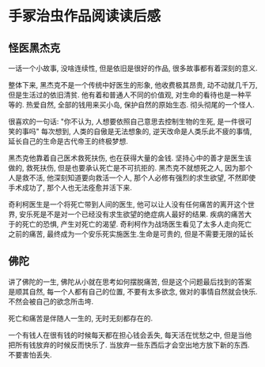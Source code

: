 # 手冢治虫作品阅读读后感

## 怪医黑杰克
一话一个小故事, 没啥连续性, 但是依旧是很好的作品, 很多故事都有着深刻的意义. 

整体下来, 黑杰克不是一个传统中好医生的形象, 他收费极其昂贵, 动不动就几千万, 但是生活过的依旧清贫. 他有着和普通人不同的价值观, 对生命的看待也是一种平等的. 热爱自然, 全部的钱用来买小岛, 保护自然的原始生态. 彻头彻尾的一个怪人.

很喜欢的一句话: "你不认为, 人想要依照自己意思去控制生物的生死, 是一件很可笑的事吗" 每次想到, 人类的自傲是无法想象的, 逆天改命是人类乐此不疲的事情, 延长自己的生命是古代帝王的终极梦想. 

黑杰克他靠着自己医术救死扶伤, 也在获得大量的金钱. 坚持心中的善才是医生该做的, 救死扶伤, 但是也要承认死亡是不可抗拒的. 黑杰克不就想死之人, 因为那个人是救不活, 他深刻知道要向救活一个人, 那个人必修有强烈的求生欲望, 不然即使手术成功了, 那个人也无法痊愈并活下来.

奇利柯医生是一个将死亡带到人间的医生, 他可以让人没有任何痛苦的离开这个世界, 安乐死是不是对一个已经没有求生欲望的绝症病人最好的结果. 疾病的痛苦大于的死亡的恐惧, 产生对死亡的渴望. 奇利柯作为战场医生看见了太多人走向死亡之前的痛苦, 最终成为一个安乐死实施医生.生命是可贵的, 但是不需要无限的延长

## 佛陀

讲了佛陀的一生, 佛陀从小就在思考如何摆脱痛苦, 但是这个问题最后找到的答案是顺其自然, 每一个人都有自己的位置, 不要有太多欲念, 做对的事情自然就会快乐. 不然会被自己的欲念所击垮. 

死亡和痛苦是伴随人一生的, 无时无刻都存在的.

一个有钱人在很有钱的时候每天都在担心钱会丢失, 每天活在忧愁之中, 但是当他把所有钱放弃的时候反而快乐了. 当放弃一些东西后才会空出地方放下新的东西. 不要害怕丢失.


